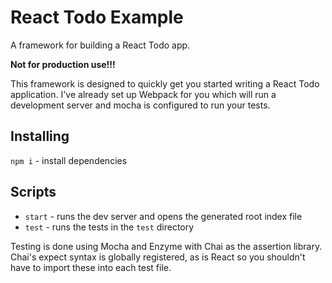 # React Todo Example

A framework for building a React Todo app.

**Not for production use!!!**

This framework is designed to quickly get you started writing a React Todo application.
I've already set up Webpack for you which will run a development server and mocha is configured to run your tests.

## Installing
`npm i` - install dependencies

## Scripts
- `start` - runs the dev server and opens the generated root index file
- `test` - runs the tests in the `test` directory

Testing is done using Mocha and Enzyme with Chai as the assertion library.
Chai's expect syntax is globally registered, as is React so you shouldn't have to import these into each test file.
